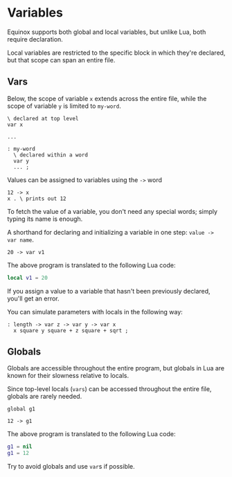 # Variables

Equinox supports both global and local variables, but unlike Lua, both require declaration.

Local variables are restricted to the specific block in which they're declared, but that scope can span an entire file.

## Vars

Below, the scope of variable `x` extends across the entire file, while the scope of variable `y` is limited to `my-word`.

```forth
\ declared at top level
var x

...

: my-word
  \ declared within a word
  var y
  ... ;

```

Values can be assigned to variables using the `->` word

```forth
12 -> x
x . \ prints out 12

```

To fetch the value of a variable, you don't need any special words; simply typing its name is enough.

A shorthand for declaring and initializing a variable in one step: `value -> var name`.


```forth
20 -> var v1
```

The above program is translated to the following Lua code:

```lua
local v1 = 20
```

If you assign a value to a variable that hasn't been previously declared, you'll get an error.

You can simulate parameters with locals in the following way:

```forth
: length -> var z -> var y -> var x
  x square y square + z square + sqrt ;

```

## Globals

Globals are accessible throughout the entire program, but globals in Lua are known for their slowness relative to locals.

Since top-level locals (`vars`) can be accessed throughout the entire file, globals are rarely needed.

```forth
global g1

12 -> g1
```

The above program is translated to the following Lua code:

```lua
g1 = nil
g1 = 12
```

Try to avoid globals and use `var`s if possible.
